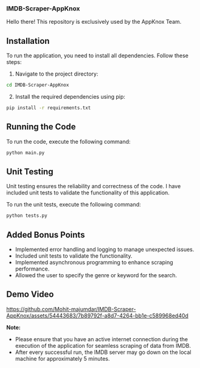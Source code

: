 
### IMDB-Scraper-AppKnox

Hello there! This repository is exclusively used by the AppKnox Team.

## Installation

To run the application, you need to install all dependencies. Follow these steps:

1. Navigate to the project directory:
```bash
cd IMDB-Scraper-AppKnox
```

2. Install the required dependencies using pip:
```bash
pip install -r requirements.txt
```

## Running the Code

To run the code, execute the following command:
```bash
python main.py
```
## Unit Testing

Unit testing ensures the reliability and correctness of the code. I have included unit tests to validate the functionality of this application.

To run the unit tests, execute the following command:
```bash
python tests.py
```

## Added Bonus Points

- Implemented error handling and logging to manage unexpected issues.
- Included unit tests to validate the functionality.
- Implemented asynchronous programming to enhance scraping performance.
- Allowed the user to specify the genre or keyword for the search.

  
## Demo Video

https://github.com/Mohit-majumdar/IMDB-Scraper-AppKnox/assets/54443683/7b89792f-a8d7-4264-bb1e-c589968ed40d

**Note:** 
- Please ensure that you have an active internet connection during the execution of the application for seamless scraping of data from IMDB.
- After every successful run, the IMDB server may go down on the local machine for approximately 5 minutes.







